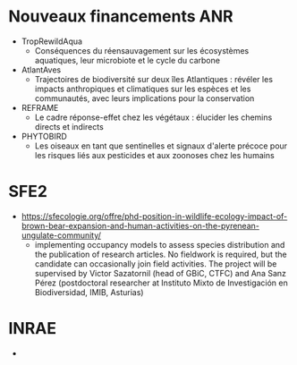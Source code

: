 # Nouveaux financements ANR

- TropRewildAqua
	- Conséquences du réensauvagement sur les écosystèmes aquatiques, leur microbiote et le cycle du carbone 
- AtlantAves
	- Trajectoires de biodiversité sur deux îles Atlantiques : révéler les impacts anthropiques et climatiques sur les espèces et les communautés, avec leurs implications pour la conservation
- REFRAME 
	- Le cadre réponse-effet chez les végétaux : élucider les chemins directs et indirects 
- PHYTOBIRD
	- Les oiseaux en tant que sentinelles et signaux d'alerte précoce pour les risques liés aux pesticides et aux zoonoses chez les humains

# SFE2

- https://sfecologie.org/offre/phd-position-in-wildlife-ecology-impact-of-brown-bear-expansion-and-human-activities-on-the-pyrenean-ungulate-community/
	- implementing occupancy models to assess species distribution and the publication of research articles. No fieldwork is required, but the candidate can occasionally join field activities. The project will be supervised by Victor Sazatornil (head of GBiC, CTFC) and Ana Sanz Pérez (postdoctoral researcher at Instituto Mixto de Investigación en Biodiversidad, IMIB, Asturias)

# INRAE
- 